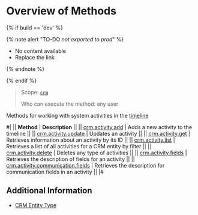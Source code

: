 # Overview of Methods

{% if build == 'dev' %}

{% note alert "TO-DO _not exported to prod_" %}

- No content available
- Replace the link

{% endnote %}

{% endif %}

> Scope: [`crm`](../../../../scopes/permissions.md)
>
> Who can execute the method: any user

Methods for working with system activities in the [timeline](../../index.md)

#|
|| **Method** | **Description** ||
|| [crm.activity.add](./crm-activity-add.md) | Adds a new activity to the timeline ||
|| [crm.activity.update](./crm-activity-update.md) | Updates an activity ||
|| [crm.activity.get](./crm-activity-get.md) | Retrieves information about an activity by its ID ||
|| [crm.activity.list](./crm-activity-list.md) | Retrieves a list of all activities for a CRM entity by filter ||
|| [crm.activity.delete](./crm-activity-delete.md) | Deletes any type of activities ||
|| [crm.activity.fields](./crm-activity-fields.md) | Retrieves the description of fields for an activity ||
|| [crm.activity.communication.fields](./crm-activity-communication-fields.md) | Retrieves the description for communication fields in an activity ||
|#

## Additional Information

- [CRM Entity Type](../../../data-types.md#object_type) 